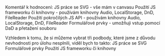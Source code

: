 Komentář k hodnocení:
JS práce se SVG - vše mám v canvasu
Použití JS frameworku či knihovny - používám knihovny Audio, LocalStorage, DnD, FileReader
Použití pokročilých JS API - používám knihovny Audio, LocalStorage, DnD, FileReader
Formulářové prvky - umožňuji vstup pomocí DaD a přetažení souboru

Vzhledem k tomu, že si můžeme vybrat tři podbody, které jsme z důvodu nevhodnosti pro úlohu nesplnili, viděl bych to takto:
JS práce se SVG
Formulářové prvky
Použití JS frameworku či knihovny
